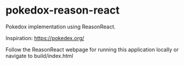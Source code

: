# pokedox-reason-react
Pokedox implementation using ReasonReact.

Inspiration: https://pokedex.org/

Follow the ReasonReact webpage for running this application locally or navigate to build/index.html
